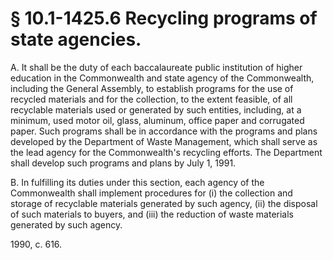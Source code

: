 # § 10.1-1425.6 Recycling programs of state agencies.

<p>A. It shall be the duty of each baccalaureate public institution of higher education in the Commonwealth and state agency of the Commonwealth, including the General Assembly, to establish programs for the use of recycled materials and for the collection, to the extent feasible, of all recyclable materials used or generated by such entities, including, at a minimum, used motor oil, glass, aluminum, office paper and corrugated paper. Such programs shall be in accordance with the programs and plans developed by the Department of Waste Management, which shall serve as the lead agency for the Commonwealth's recycling efforts.  The Department shall develop such programs and plans by July 1, 1991.</p><p>B. In fulfilling its duties under this section, each agency of the Commonwealth shall implement procedures for (i) the collection and storage of recyclable materials generated by such agency, (ii) the disposal of such materials to buyers, and (iii) the reduction of waste materials generated by such agency.</p><p>1990, c. 616.</p>